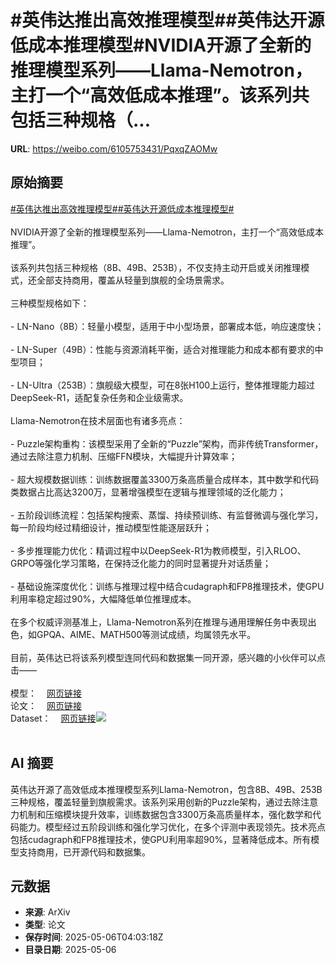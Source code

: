 # #英伟达推出高效推理模型##英伟达开源低成本推理模型#NVIDIA开源了全新的推理模型系列——Llama-Nemotron，主打一个“高效低成本推理”。该系列共包括三种规格（...

**URL**: https://weibo.com/6105753431/PqxqZAOMw

## 原始摘要

<a href="https://m.weibo.cn/search?containerid=231522type%3D1%26t%3D10%26q%3D%23%E8%8B%B1%E4%BC%9F%E8%BE%BE%E6%8E%A8%E5%87%BA%E9%AB%98%E6%95%88%E6%8E%A8%E7%90%86%E6%A8%A1%E5%9E%8B%23&amp;extparam=%23%E8%8B%B1%E4%BC%9F%E8%BE%BE%E6%8E%A8%E5%87%BA%E9%AB%98%E6%95%88%E6%8E%A8%E7%90%86%E6%A8%A1%E5%9E%8B%23" data-hide=""><span class="surl-text">#英伟达推出高效推理模型#</span></a><a href="https://m.weibo.cn/search?containerid=231522type%3D1%26t%3D10%26q%3D%23%E8%8B%B1%E4%BC%9F%E8%BE%BE%E5%BC%80%E6%BA%90%E4%BD%8E%E6%88%90%E6%9C%AC%E6%8E%A8%E7%90%86%E6%A8%A1%E5%9E%8B%23&amp;extparam=%23%E8%8B%B1%E4%BC%9F%E8%BE%BE%E5%BC%80%E6%BA%90%E4%BD%8E%E6%88%90%E6%9C%AC%E6%8E%A8%E7%90%86%E6%A8%A1%E5%9E%8B%23" data-hide=""><span class="surl-text">#英伟达开源低成本推理模型#</span></a><br><br>NVIDIA开源了全新的推理模型系列——Llama-Nemotron，主打一个“高效低成本推理”。<br><br>该系列共包括三种规格（8B、49B、253B），不仅支持主动开启或关闭推理模式，还全部支持商用，覆盖从轻量到旗舰的全场景需求。<br><br>三种模型规格如下：<br><br>- LN-Nano（8B）：轻量小模型，适用于中小型场景，部署成本低，响应速度快；<br><br>- LN-Super（49B）：性能与资源消耗平衡，适合对推理能力和成本都有要求的中型项目；<br><br>- LN-Ultra（253B）：旗舰级大模型，可在8张H100上运行，整体推理能力超过DeepSeek-R1，适配复杂任务和企业级需求。<br><br>Llama-Nemotron在技术层面也有诸多亮点：<br><br>- Puzzle架构重构：该模型采用了全新的“Puzzle”架构，而非传统Transformer，通过去除注意力机制、压缩FFN模块，大幅提升计算效率；<br>    <br>- 超大规模数据训练：训练数据覆盖3300万条高质量合成样本，其中数学和代码类数据占比高达3200万，显著增强模型在逻辑与推理领域的泛化能力；<br>    <br>- 五阶段训练流程：包括架构搜索、蒸馏、持续预训练、有监督微调与强化学习，每一阶段均经过精细设计，推动模型性能逐层跃升；<br>    <br>- 多步推理能力优化：精调过程中以DeepSeek-R1为教师模型，引入RLOO、GRPO等强化学习策略，在保持泛化能力的同时显著提升对话质量；<br>    <br>- 基础设施深度优化：训练与推理过程中结合cudagraph和FP8推理技术，使GPU利用率稳定超过90%，大幅降低单位推理成本。<br><br>在多个权威评测基准上，Llama-Nemotron系列在推理与通用理解任务中表现出色，如GPQA、AIME、MATH500等测试成绩，均属领先水平。<br><br>目前，英伟达已将该系列模型连同代码和数据集一同开源，感兴趣的小伙伴可以点击——<br><br>模型：<a href="https://weibo.cn/sinaurl?u=https%3A%2F%2Fhuggingface.co%2Fcollections%2Fnvidia%2Fllama-nemotron-67d92346030a2691293f200b" data-hide=""><span class="url-icon"><img style="width: 1rem;height: 1rem" src="https://h5.sinaimg.cn/upload/2015/09/25/3/timeline_card_small_web_default.png" referrerpolicy="no-referrer"></span><span class="surl-text">网页链接</span></a><br>论文：<a href="https://weibo.cn/sinaurl?u=https%3A%2F%2Farxiv.org%2Fabs%2F2505.00949" data-hide=""><span class="url-icon"><img style="width: 1rem;height: 1rem" src="https://h5.sinaimg.cn/upload/2015/09/25/3/timeline_card_small_web_default.png" referrerpolicy="no-referrer"></span><span class="surl-text">网页链接</span></a><br>Dataset：<a href="https://weibo.cn/sinaurl?u=https%3A%2F%2Fhuggingface.co%2Fdatasets%2Fnvidia%2FLlama-Nemotron-Post-Training-Dataset" data-hide=""><span class="url-icon"><img style="width: 1rem;height: 1rem" src="https://h5.sinaimg.cn/upload/2015/09/25/3/timeline_card_small_web_default.png" referrerpolicy="no-referrer"></span><span class="surl-text">网页链接</span></a><img style="" src="https://tvax4.sinaimg.cn/large/006Fd7o3gy1i15k8sci5aj31ls0tkk8n.jpg" referrerpolicy="no-referrer"><br><br>

## AI 摘要

英伟达开源了高效低成本推理模型系列Llama-Nemotron，包含8B、49B、253B三种规格，覆盖轻量到旗舰需求。该系列采用创新的Puzzle架构，通过去除注意力机制和压缩模块提升效率，训练数据包含3300万条高质量样本，强化数学和代码能力。模型经过五阶段训练和强化学习优化，在多个评测中表现领先。技术亮点包括cudagraph和FP8推理技术，使GPU利用率超90%，显著降低成本。所有模型支持商用，已开源代码和数据集。

## 元数据

- **来源**: ArXiv
- **类型**: 论文
- **保存时间**: 2025-05-06T04:03:18Z
- **目录日期**: 2025-05-06
